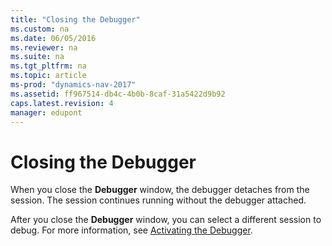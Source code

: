 ```yaml
---
title: "Closing the Debugger"
ms.custom: na
ms.date: 06/05/2016
ms.reviewer: na
ms.suite: na
ms.tgt_pltfrm: na
ms.topic: article
ms-prod: "dynamics-nav-2017"
ms.assetid: ff967514-db4c-4b0b-8caf-31a5422d9b92
caps.latest.revision: 4
manager: edupont
---
```

# Closing the Debugger
When you close the **Debugger** window, the debugger detaches from the session. The session continues running without the debugger attached.  
  
 After you close the **Debugger** window, you can select a different session to debug. For more information, see [Activating the Debugger](Activating-the-Debugger.md).